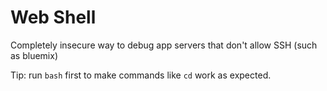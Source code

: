 # Web Shell

Completely insecure way to debug app servers that don't allow SSH (such as bluemix)

Tip: run `bash` first to make commands like `cd` work as expected.
